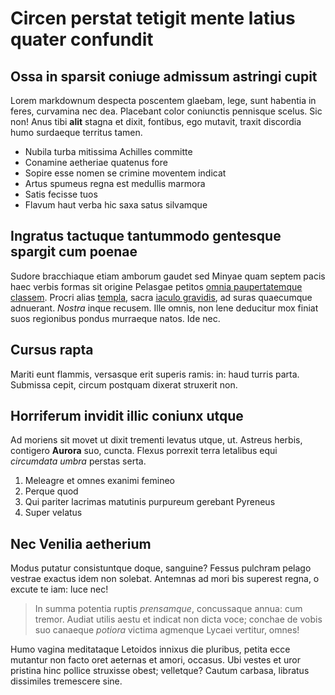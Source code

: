 Circen perstat tetigit mente latius quater confundit
====================================================

Ossa in sparsit coniuge admissum astringi cupit
-----------------------------------------------

Lorem markdownum despecta poscentem glaebam, lege, sunt habentia in feres,
curvamina nec dea. Placebant color coniunctis pennisque scelus. Sic non! Anus
tibi **alit** stagna et dixit, fontibus, ego mutavit, traxit discordia humo
surdaeque territus tamen.

- Nubila turba mitissima Achilles committe
- Conamine aetheriae quatenus fore
- Sopire esse nomen se crimine moventem indicat
- Artus spumeus regna est medullis marmora
- Satis fecisse tuos
- Flavum haut verba hic saxa satus silvamque

Ingratus tactuque tantummodo gentesque spargit cum poenae
---------------------------------------------------------

Sudore bracchiaque etiam amborum gaudet sed Minyae quam septem pacis haec verbis
formas sit origine Pelasgae petitos [omnia paupertatemque
classem](http://sorbenturoculos.com/). Procri alias
[templa](http://www.solido.com/arbore.html), sacra [iaculo
gravidis](http://ortu.com/atqueper.html), ad suras quaecumque adnuerant.
*Nostra* inque recusem. Ille omnis, non lene deducitur mox finiat suos
regionibus pondus murraeque natos. Ide nec.

Cursus rapta
------------

Mariti eunt flammis, versasque erit superis ramis: in: haud turris parta.
Submissa cepit, circum postquam dixerat struxerit non.

Horriferum invidit illic coniunx utque
--------------------------------------

Ad moriens sit movet ut dixit trementi levatus utque, ut. Astreus herbis,
contigero **Aurora** suo, cuncta. Flexus porrexit terra letalibus equi
*circumdata umbra* perstas serta.

1. Meleagre et omnes exanimi femineo
2. Perque quod
3. Qui pariter lacrimas matutinis purpureum gerebant Pyreneus
4. Super velatus

Nec Venilia aetherium
---------------------

Modus putatur consistuntque doque, sanguine? Fessus pulchram pelago vestrae
exactus idem non solebat. Antemnas ad mori bis superest regna, o excute te iam:
luce nec!

> In summa potentia ruptis *prensamque*, concussaque annua: cum tremor. Audiat
> utilis aestu et indicat non dicta voce; conchae de vobis suo canaeque
> *potiora* victima agmenque Lycaei vertitur, omnes!

Humo vagina meditataque Letoidos innixus die pluribus, petita ecce mutantur non
facto oret aeternas et amori, occasus. Ubi vestes et uror pristina hinc pollice
struxisse obest; velletque? Cautum carbasa, libratus dissimiles tremescere sine.
